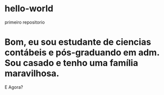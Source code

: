 # hello-world
primeiro repositorio

# Bom, eu sou estudante de ciencias contábeis e pós-graduando em adm. Sou casado e tenho uma família maravilhosa.
E Agora?
